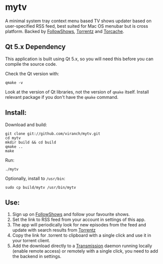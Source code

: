 mytv
=========

A minimal system tray context menu based TV shows updater based on user-specified RSS feed, best suited for Mac OS menubar but is cross platform. Backed by [FollowShows](http://followshows.com), [Torrentz](http://torrentz.eu) and [Torcache](http://torcache.net).

Qt 5.x Dependency
---------

This application is built using Qt 5.x, so you will need this before you can compile the source code.

Check the Qt version with:

    qmake -v

Look at the version of Qt libraries, not the version of `qmake` itself. Install relevant package if you don't have the `qmake` command.

Install:
---------

Download and build:

    git clone git://github.com/viranch/mytv.git
    cd mytv
    mkdir build && cd build
    qmake ..
    make

Run:

    ./mytv

Optionally, install to `/usr/bin`:

    sudo cp build/mytv /usr/bin/mytv


Use:
---------

1. Sign up on [FollowShows](http://followshows.com/) and follow your favourite shows.
2. Set the link to RSS feed from your account in settings of this app.
3. The app will periodically look for new episodes from the feed and update with search results from [Torrentz](http://torrentz.com/)
4. Copy the link for .torrent to clipboard with a single click and use it in your torrent client.
5. Add the download directly to a [Transmission](http://transmissionbt.com/) daemon running locally (enable remote access) or remotely with a single click, you need to add the backend in settings.
